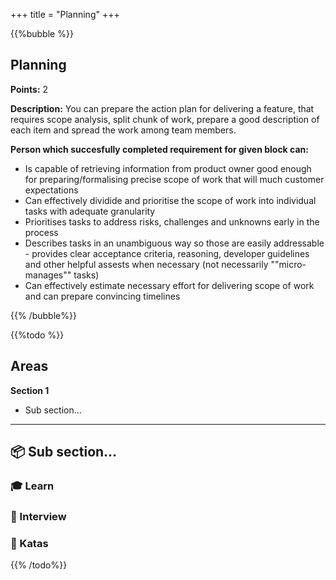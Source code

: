 +++
title = "Planning"
+++

{{%bubble %}}

## Planning

**Points:** 2 

**Description:** You can prepare the action plan for delivering a feature, that requires scope analysis, split chunk of work, prepare a good description of each item and spread the work among team members.

**Person which succesfully completed requirement for given block can:** 

- Is capable of retrieving information from product owner good enough for preparing/formalising precise scope of work that will much customer expectations
- Can effectively dividide and prioritise the scope of work into individual tasks with adequate granularity
- Prioritises tasks to address risks, challenges and unknowns early in the process
- Describes tasks in an unambiguous way so those are easily addressable - provides clear acceptance criteria, reasoning, developer guidelines and other helpful assests when necessary (not necessarily ""micro-manages"" tasks)
- Can effectively estimate necessary effort for delivering scope of work and can prepare convincing timelines

{{% /bubble%}}

{{%todo %}}

## Areas

**Section 1**

- Sub section...

---

## 📦 Sub section...

### 🎓 Learn

### 🎤 Interview

### 📝 Katas
{{% /todo%}}